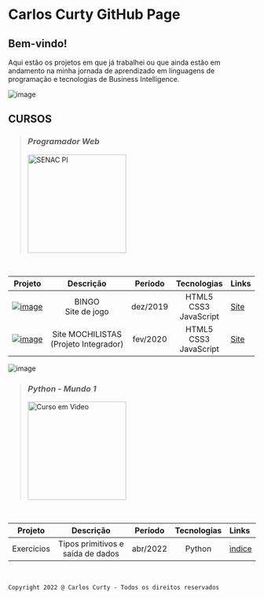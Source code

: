 # Carlos Curty GitHub Page

## Bem-vindo!

Aqui estão os projetos em que já trabalhei ou que ainda estão em andamento na minha jornada de aprendizado em linguagens de programação e tecnologias de Business Intelligence.



![image](https://user-images.githubusercontent.com/68711113/165002315-c8b84367-987b-482b-b930-8c84d7e8afaa.png)

## <strong>CURSOS</strong><br>

>### *Programador Web*<br> 
>
><a href="https://www.pi.senac.br/"><img src="https://user-images.githubusercontent.com/68711113/165825278-a41fc33b-39a9-49d3-bc36-2a40e22baa07.png" alt="SENAC PI" width="200"></a>

<br>

Projeto | Descrição | Período | Tecnologias | Links
:-----: | :-----: | :-----: | :-----: | :----------
[![image](https://user-images.githubusercontent.com/68711113/165095493-0cd495e0-abf4-4238-87d3-17e5a3ca45af.png)](https://carloscurty.github.io/bingo) | BINGO<br>Site de jogo | dez/2019 | HTML5<br>CSS3<br>JavaScript | [Site](https://curtydigital.000webhostapp.com/bingo/bingo_75.html) | 
[![image](https://user-images.githubusercontent.com/68711113/165096216-7b6e6760-e341-4aa4-a18d-931c1c7c795e.png)](https://carloscurty.github.io/mochilistas) | Site MOCHILISTAS<br>(Projeto Integrador) | fev/2020 | HTML5<br>CSS3<br>JavaScript | [Site](https://curtydigital.000webhostapp.com/mochilistas) | 


![image](https://user-images.githubusercontent.com/68711113/165002315-c8b84367-987b-482b-b930-8c84d7e8afaa.png)


>### *Python - Mundo 1*<br> 
>
><a href="https://cursoemvideo.com"><img src="https://user-images.githubusercontent.com/68711113/165805297-0dbdcc4c-1985-450d-a4ee-1856d614545a.png" alt="Curso em Video" width="200"></a>
<br>

Projeto | Descrição | Período | Tecnologias | Links
:-----: | :-----: | :-----: | :-----: | :----------
Exercícios | Tipos primitivos e saída de dados | abr/2022 | Python | [ìndice](https://carloscurty.github.io/CursoemVideo-Python-Mundo1) |

<br>

~~~
Copyright 2022 @ Carlos Curty - Todos os direitos reservados
~~~
